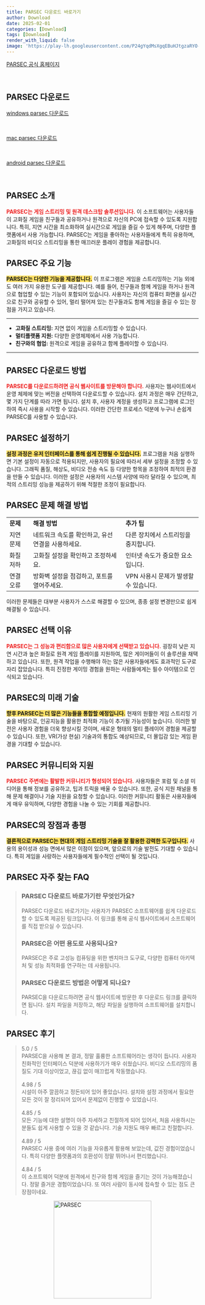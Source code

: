 ```yaml
---
title: PARSEC 다운로드 바로가기
author: Download
date: 2025-02-01
categories: [Download]
tags: [Download]
render_with_liquid: false
image: 'https://play-lh.googleusercontent.com/P24gYqdMsXgqEBuHJtgzaRYO-Xs9scZLxqK1dvQ6sgwihd_oGBr-m16fS_ntgo2NqM0=w480-h960-rw'
---
```

<p><a class='click-button' title='PARSEC' href='https://parsec.app/downloads' rel='nofollow'>PARSEC 공식 홈페이지</a></p><br>
<h2 id='PARSEC_다운로드'>PARSEC 다운로드</h2>
<p><a class="click-button windows" title="parsec 다운로드" href="https://builds.parsec.app/package/parsec-windows.exe" rel="nofollow">windows parsec 다운로드</a></p><br>
<p><a class="click-button mac" title="parsec 다운로드" href="https://builds.parsec.app/package/parsec-macos.pkg" rel="nofollow">mac parsec 다운로드</a></p><br>
<p><a class="click-button android" title="parsec 다운로드" href="https://play.google.com/store/apps/details?id=tv.parsec.client" rel="nofollow">android parsec 다운로드</a></p><br>


<h2 id='PARSEC_소개'>PARSEC 소개</h2>

<p><b><span style="color: #ee2323;">PARSEC는 게임 스트리밍 및 원격 데스크탑 솔루션입니다.</span></b> 이 소프트웨어는 사용자들이 고화질 게임을 친구들과 공유하거나 원격으로 자신의 PC에 접속할 수 있도록 지원합니다. 특히, 지연 시간을 최소화하여 실시간으로 게임을 즐길 수 있게 해주며, 다양한 플랫폼에서 사용 가능합니다. PARSEC는 게임을 좋아하는 사용자들에게 특히 유용하며, 고화질의 비디오 스트리밍을 통한 매끄러운 플레이 경험을 제공합니다.</p>

<h2 id='PARSEC_기능'>PARSEC 주요 기능</h2>

<p><b><span style="background-color: #ffe066;">PARSEC는 다양한 기능을 제공합니다.</span></b> 이 프로그램은 게임을 스트리밍하는 기능 외에도 여러 가지 유용한 도구를 제공합니다. 예를 들어, 친구들과 함께 게임을 하거나 원격으로 협업할 수 있는 기능이 포함되어 있습니다. 사용자는 자신의 컴퓨터 화면을 실시간으로 친구와 공유할 수 있어, 멀리 떨어져 있는 친구들과도 함께 게임을 즐길 수 있는 장점을 가지고 있습니다.</p>

<hr />

<ul>
    <li><b>고화질 스트리밍:</b> 지연 없이 게임을 스트리밍할 수 있습니다.</li>
    <li><b>멀티플랫폼 지원:</b> 다양한 운영체제에서 사용 가능합니다.</li>
    <li><b>친구와의 협업:</b> 원격으로 게임을 공유하고 함께 플레이할 수 있습니다.</li>
</ul>

<hr />

<h2 id='PARSEC_다운로드'>PARSEC 다운로드 방법</h2>

<p><b><span style="color: #ee2323;">PARSEC를 다운로드하려면 공식 웹사이트를 방문해야 합니다.</span></b> 사용자는 웹사이트에서 운영 체제에 맞는 버전을 선택하여 다운로드할 수 있습니다. 설치 과정은 매우 간단하고, 몇 가지 단계를 따라 가면 됩니다. 설치 후, 사용자 계정을 생성하고 프로그램에 로그인하여 즉시 사용을 시작할 수 있습니다. 이러한 간단한 프로세스 덕분에 누구나 손쉽게 PARSEC를 사용할 수 있습니다.</p>

<h2 id='PARSEC_설정'>PARSEC 설정하기</h2>

<p><b><span style="background-color: #ffe066;">설정 과정은 유저 인터페이스를 통해 쉽게 진행될 수 있습니다.</span></b> 프로그램을 처음 실행하면 기본 설정이 자동으로 적용되지만, 사용자의 필요에 따라서 세부 설정을 조정할 수 있습니다. 그래픽 품질, 해상도, 비디오 전송 속도 등 다양한 항목을 조정하여 최적의 환경을 만들 수 있습니다. 이러한 설정은 사용자의 시스템 사양에 따라 달라질 수 있으며, 최적의 스트리밍 성능을 제공하기 위해 적절한 조정이 필요합니다.</p>

<h2 id='PARSEC_문제해결'>PARSEC 문제 해결 방법</h2>

<table>
    <tr>
        <td><b>문제</b></td>
        <td><b>해결 방법</b></td>
        <td><b>추가 팁</b></td>
    </tr>
    <tr>
        <td>지연 문제</td>
        <td>네트워크 속도를 확인하고, 유선 연결을 사용하세요.</td>
        <td>다른 장치에서 스트리밍을 중지합니다.</td>
    </tr>
    <tr>
        <td>화질 저하</td>
        <td>고화질 설정을 확인하고 조정하세요.</td>
        <td>인터넷 속도가 중요한 요소입니다.</td>
    </tr>
    <tr>
        <td>연결 오류</td>
        <td>방화벽 설정을 점검하고, 포트를 열어주세요.</td>
        <td>VPN 사용시 문제가 발생할 수 있습니다.</td>
    </tr>
</table>

<p>이러한 문제들은 대부분 사용자가 스스로 해결할 수 있으며, 종종 설정 변경만으로 쉽게 해결될 수 있습니다.</p>

<h2 id='PARSEC_선택_이유'>PARSEC 선택 이유</h2>

<p><b><span style="color: #ee2323;">PARSEC는 그 성능과 편리함으로 많은 사용자에게 선택받고 있습니다.</span></b> 굉장히 낮은 지연 시간과 높은 화질로 원격 게임 플레이를 지원하여, 많은 게이머들이 이 솔루션을 채택하고 있습니다. 또한, 원격 작업을 수행해야 하는 많은 사용자들에게도 효과적인 도구로 자리 잡았습니다. 특히 진정한 게이밍 경험을 원하는 사람들에게는 필수 아이템으로 인식되고 있습니다.</p>

<h2 id='PARSEC_미래기술'>PARSEC의 미래 기술</h2>

<p><b><span style="background-color: #ffe066;">향후 PARSEC는 더 많은 기능들을 통합할 예정입니다.</span></b> 현재의 원활한 게임 스트리밍 기술을 바탕으로, 인공지능을 활용한 최적화 기능이 추가될 가능성이 높습니다. 이러한 발전은 사용자 경험을 더욱 향상시킬 것이며, 새로운 형태의 멀티 플레이어 경험을 제공할 수 있습니다. 또한, VR(가상 현실) 기술과의 통합도 예상되므로, 더 몰입감 있는 게임 환경을 기대할 수 있습니다.</p>

<h2 id='PARSEC_커뮤니티'>PARSEC 커뮤니티와 지원</h2>

<p><b><span style="color: #ee2323;">PARSEC 주변에는 활발한 커뮤니티가 형성되어 있습니다.</span></b> 사용자들은 포럼 및 소셜 미디어을 통해 정보를 공유하고, 팁과 트릭을 배울 수 있습니다. 또한, 공식 지원 채널을 통해 문제 해결이나 기술 지원을 요청할 수 있습니다. 이러한 커뮤니티 활동은 사용자들에게 매우 유익하며, 다양한 경험을 나눌 수 있는 기회를 제공합니다.</p>

<h2 id='PARSEC_결론'>PARSEC의 장점과 총평</h2>

<p><b><span style="background-color: #ffe066;">결론적으로 PARSEC는 현대의 게임 스트리밍 기술을 잘 활용한 강력한 도구입니다.</span></b> 사용의 용이성과 성능 면에서 많은 이점이 있으며, 앞으로의 기술 발전도 기대할 수 있습니다. 특히 게임을 사랑하는 사용자들에게 필수적인 선택이 될 것입니다.</p>


<h2 id='PARSEC_자주_찾는_FAQ'>PARSEC 자주 찾는 FAQ</h2>
<div itemscope="" itemtype="https://schema.org/FAQPage"> <blockquote> <div itemscope="" itemprop="mainEntity" itemtype="https://schema.org/Question"> <h3 itemprop="name">PARSEC 다운로드 바로가기란 무엇인가요?</h3> <div itemscope="" itemprop="acceptedAnswer" itemtype="https://schema.org/Answer"> <span itemprop="text"> <p>PARSEC 다운로드 바로가기는 사용자가 PARSEC 소프트웨어를 쉽게 다운로드할 수 있도록 제공된 링크입니다. 이 링크를 통해 공식 웹사이트에서 소프트웨어를 직접 받으실 수 있습니다.</p> </span> </div> </div> <div itemscope="" itemprop="mainEntity" itemtype="https://schema.org/Question"> <h3 itemprop="name">PARSEC은 어떤 용도로 사용되나요?</h3> <div itemscope="" itemprop="acceptedAnswer" itemtype="https://schema.org/Answer"> <span itemprop="text"> <p>PARSEC은 주로 고성능 컴퓨팅을 위한 벤치마크 도구로, 다양한 컴퓨터 아키텍처 및 성능 최적화를 연구하는 데 사용됩니다.</p> </span> </div> </div> <div itemscope="" itemprop="mainEntity" itemtype="https://schema.org/Question"> <h3 itemprop="name">PARSEC 다운로드 방법은 어떻게 되나요?</h3> <div itemscope="" itemprop="acceptedAnswer" itemtype="https://schema.org/Answer"> <span itemprop="text"> <p>PARSEC을 다운로드하려면 공식 웹사이트에 방문한 후 다운로드 링크를 클릭하면 됩니다. 설치 파일을 저장하고, 해당 파일을 실행하여 소프트웨어를 설치합니다.</p> </span> </div> </div> </blockquote> </div>
<h2 id='PARSEC_후기'>PARSEC 후기</h2>
<div itemscope itemtype="https://schema.org/Product">
  <blockquote>
  <div itemprop="review" itemscope itemtype="https://schema.org/Review">
      <div itemprop="reviewRating" itemscope itemtype="https://schema.org/Rating"> <span itemprop="ratingValue">5.0</span> / <span itemprop="bestRating">5</span> </div>
      <span itemprop="reviewBody">PARSEC을 사용해 본 결과, 정말 훌륭한 소프트웨어라는 생각이 듭니다. 사용자 친화적인 인터페이스 덕분에 사용하기가 매우 쉬웠습니다. 비디오 스트리밍의 품질도 기대 이상이었고, 끊김 없이 매끄럽게 작동했습니다.</span>
  </div>
  <br>
  <div itemprop="review" itemscope itemtype="https://schema.org/Review">
      <div itemprop="reviewRating" itemscope itemtype="https://schema.org/Rating"> <span itemprop="ratingValue">4.98</span> / <span itemprop="bestRating">5</span> </div>
      <span itemprop="reviewBody">시설이 아주 깔끔하고 정돈되어 있어 좋았습니다. 설치와 설정 과정에서 필요한 모든 것이 잘 정리되어 있어서 문제없이 진행할 수 있었습니다.</span>
  </div>
  <br>
  <div itemprop="review" itemscope itemtype="https://schema.org/Review">
      <div itemprop="reviewRating" itemscope itemtype="https://schema.org/Rating"> <span itemprop="ratingValue">4.85</span> / <span itemprop="bestRating">5</span> </div>
      <span itemprop="reviewBody">모든 기능에 대한 설명이 아주 자세하고 친절하게 되어 있어서, 처음 사용하시는 분들도 쉽게 사용할 수 있을 것 같습니다. 기술 지원도 매우 빠르고 친절합니다.</span>
  </div>
  <br>
  <div itemprop="review" itemscope itemtype="https://schema.org/Review">
      <div itemprop="reviewRating" itemscope itemtype="https://schema.org/Rating"> <span itemprop="ratingValue">4.89</span> / <span itemprop="bestRating">5</span> </div>
      <span itemprop="reviewBody">PARSEC 사용 중에 여러 기능을 자유롭게 활용해 보았는데, 값진 경험이었습니다. 특히 다양한 플랫폼과의 호환성이 정말 뛰어나서 편리했습니다.</span>
  </div>
  <br>
  <div itemprop="review" itemscope itemtype="https://schema.org/Review">
      <div itemprop="reviewRating" itemscope itemtype="schema.org/Rating"> <span itemprop="ratingValue">4.84</span> / <span itemprop="bestRating">5</span> </div>
      <span itemprop="reviewBody">이 소프트웨어 덕분에 원격에서 친구와 함께 게임을 즐기는 것이 가능해졌습니다. 정말 즐거운 경험이었습니다. 또 여러 사람이 동시에 접속할 수 있는 점도 큰 장점이네요.</span>
  </div>
  </blockquote>
</div>
<figure class="image" style="display: flex; justify-content: center; align-items: center; margin: 0;"><img src="https://play-lh.googleusercontent.com/P24gYqdMsXgqEBuHJtgzaRYO-Xs9scZLxqK1dvQ6sgwihd_oGBr-m16fS_ntgo2NqM0=w480-h960-rw" alt="PARSEC" width="256" height="256" style="max-width: 100%; height: auto;"></figure>